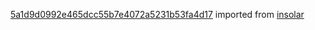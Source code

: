 [5a1d9d0992e465dcc55b7e4072a5231b53fa4d17](https://github.com/insolar/insolar/commit/5a1d9d0992e465dcc55b7e4072a5231b53fa4d17) imported from [insolar](https://github.com/insolar/insolar)
